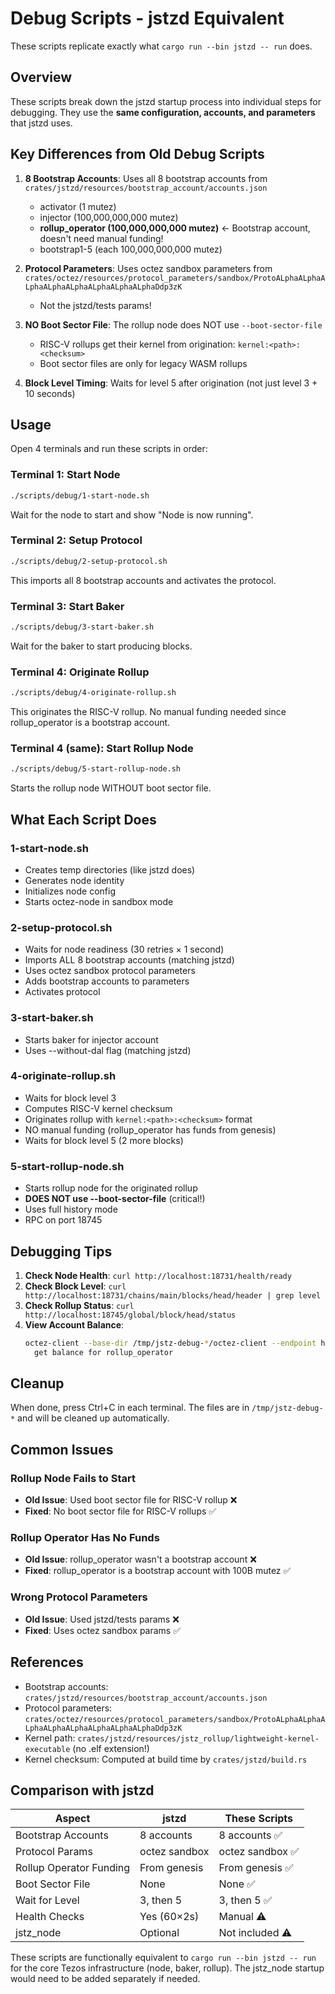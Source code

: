 # Debug Scripts - jstzd Equivalent

These scripts replicate exactly what `cargo run --bin jstzd -- run` does.

## Overview

These scripts break down the jstzd startup process into individual steps for debugging. They use the **same configuration, accounts, and parameters** that jstzd uses.

## Key Differences from Old Debug Scripts

1. **8 Bootstrap Accounts**: Uses all 8 bootstrap accounts from `crates/jstzd/resources/bootstrap_account/accounts.json`

   - activator (1 mutez)
   - injector (100,000,000,000 mutez)
   - **rollup_operator (100,000,000,000 mutez)** ← Bootstrap account, doesn't need manual funding!
   - bootstrap1-5 (each 100,000,000,000 mutez)

2. **Protocol Parameters**: Uses octez sandbox parameters from `crates/octez/resources/protocol_parameters/sandbox/ProtoALphaALphaALphaALphaALphaALphaALphaALphaDdp3zK`

   - Not the jstzd/tests params!

3. **NO Boot Sector File**: The rollup node does NOT use `--boot-sector-file`

   - RISC-V rollups get their kernel from origination: `kernel:<path>:<checksum>`
   - Boot sector files are only for legacy WASM rollups

4. **Block Level Timing**: Waits for level 5 after origination (not just level 3 + 10 seconds)

## Usage

Open 4 terminals and run these scripts in order:

### Terminal 1: Start Node

```bash
./scripts/debug/1-start-node.sh
```

Wait for the node to start and show "Node is now running".

### Terminal 2: Setup Protocol

```bash
./scripts/debug/2-setup-protocol.sh
```

This imports all 8 bootstrap accounts and activates the protocol.

### Terminal 3: Start Baker

```bash
./scripts/debug/3-start-baker.sh
```

Wait for the baker to start producing blocks.

### Terminal 4: Originate Rollup

```bash
./scripts/debug/4-originate-rollup.sh
```

This originates the RISC-V rollup. No manual funding needed since rollup_operator is a bootstrap account.

### Terminal 4 (same): Start Rollup Node

```bash
./scripts/debug/5-start-rollup-node.sh
```

Starts the rollup node WITHOUT boot sector file.

## What Each Script Does

### 1-start-node.sh

- Creates temp directories (like jstzd does)
- Generates node identity
- Initializes node config
- Starts octez-node in sandbox mode

### 2-setup-protocol.sh

- Waits for node readiness (30 retries × 1 second)
- Imports ALL 8 bootstrap accounts (matching jstzd)
- Uses octez sandbox protocol parameters
- Adds bootstrap accounts to parameters
- Activates protocol

### 3-start-baker.sh

- Starts baker for injector account
- Uses --without-dal flag (matching jstzd)

### 4-originate-rollup.sh

- Waits for block level 3
- Computes RISC-V kernel checksum
- Originates rollup with `kernel:<path>:<checksum>` format
- NO manual funding (rollup_operator has funds from genesis)
- Waits for block level 5 (2 more blocks)

### 5-start-rollup-node.sh

- Starts rollup node for the originated rollup
- **DOES NOT use --boot-sector-file** (critical!)
- Uses full history mode
- RPC on port 18745

## Debugging Tips

1. **Check Node Health**: `curl http://localhost:18731/health/ready`
2. **Check Block Level**: `curl http://localhost:18731/chains/main/blocks/head/header | grep level`
3. **Check Rollup Status**: `curl http://localhost:18745/global/block/head/status`
4. **View Account Balance**:
   ```bash
   octez-client --base-dir /tmp/jstz-debug-*/octez-client --endpoint http://localhost:18731 \
     get balance for rollup_operator
   ```

## Cleanup

When done, press Ctrl+C in each terminal. The files are in `/tmp/jstz-debug-*` and will be cleaned up automatically.

## Common Issues

### Rollup Node Fails to Start

- **Old Issue**: Used boot sector file for RISC-V rollup ❌
- **Fixed**: No boot sector file for RISC-V rollups ✅

### Rollup Operator Has No Funds

- **Old Issue**: rollup_operator wasn't a bootstrap account ❌
- **Fixed**: rollup_operator is a bootstrap account with 100B mutez ✅

### Wrong Protocol Parameters

- **Old Issue**: Used jstzd/tests params ❌
- **Fixed**: Uses octez sandbox params ✅

## References

- Bootstrap accounts: `crates/jstzd/resources/bootstrap_account/accounts.json`
- Protocol parameters: `crates/octez/resources/protocol_parameters/sandbox/ProtoALphaALphaALphaALphaALphaALphaALphaALphaDdp3zK`
- Kernel path: `crates/jstzd/resources/jstz_rollup/lightweight-kernel-executable` (no .elf extension!)
- Kernel checksum: Computed at build time by `crates/jstzd/build.rs`

## Comparison with jstzd

| Aspect                  | jstzd         | These Scripts    |
| ----------------------- | ------------- | ---------------- |
| Bootstrap Accounts      | 8 accounts    | 8 accounts ✅    |
| Protocol Params         | octez sandbox | octez sandbox ✅ |
| Rollup Operator Funding | From genesis  | From genesis ✅  |
| Boot Sector File        | None          | None ✅          |
| Wait for Level          | 3, then 5     | 3, then 5 ✅     |
| Health Checks           | Yes (60×2s)   | Manual ⚠️        |
| jstz_node               | Optional      | Not included ⚠️  |

These scripts are functionally equivalent to `cargo run --bin jstzd -- run` for the core Tezos infrastructure (node, baker, rollup). The jstz_node startup would need to be added separately if needed.
